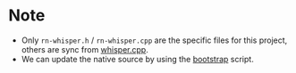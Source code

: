 # Note

- Only `rn-whisper.h` / `rn-whisper.cpp` are the specific files for this project, others are sync from [whisper.cpp](https://github.com/ggerganov/whisper.cpp).
- We can update the native source by using the [bootstrap](../scripts/bootstrap.sh) script.
